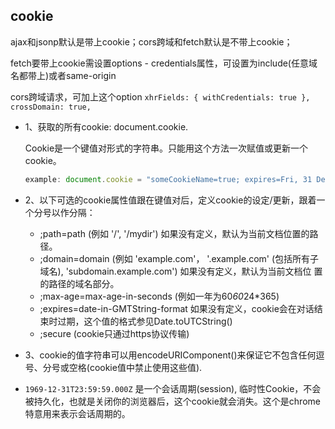 ## cookie

ajax和jsonp默认是带上cookie；cors跨域和fetch默认是不带上cookie；

fetch要带上cookie需设置options  -  credentials属性，可设置为include(任意域名都带上)或者same-origin

cors跨域请求，可加上这个option `xhrFields: { withCredentials: true }, crossDomain: true, `

* 1、获取的所有cookie: document.cookie.  

  Cookie是一个键值对形式的字符串。只能用这个方法一次赋值或更新一个cookie。  
  ```js
  example: document.cookie = "someCookieName=true; expires=Fri, 31 Dec 9999 23:59:59 GMT; path=/";
  ```

* 2、以下可选的cookie属性值跟在键值对后，定义cookie的设定/更新，跟着一个分号以作分隔：  

  -  ;path=path (例如 '/', '/mydir') 如果没有定义，默认为当前文档位置的路径。  
  -  ;domain=domain (例如 'example.com'， '.example.com' (包括所有子域名), 'subdomain.example.com') 如果没有定义，默认为当前文档位   置的路径的域名部分。  
  -  ;max-age=max-age-in-seconds (例如一年为60*60*24*365)  
  -  ;expires=date-in-GMTString-format 如果没有定义，cookie会在对话结束时过期，这个值的格式参见Date.toUTCString()    
  -  ;secure (cookie只通过https协议传输)  

* 3、cookie的值字符串可以用encodeURIComponent()来保证它不包含任何逗号、分号或空格(cookie值中禁止使用这些值).

* `1969-12-31T23:59:59.000Z` 是一个会话周期(session), 临时性Cookie，不会被持久化，也就是关闭你的浏览器后，这个cookie就会消失。这个是chrome特意用来表示会话周期的。
